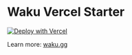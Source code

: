 # Waku Vercel Starter

[![Deploy with Vercel](https://vercel.com/button)](https://vercel.com/new/clone?repository-url=https%3A%2F%2Fgithub.com%2Fdai-shi%2Fwaku-vercel-starter)

Learn more: [waku.gg](https://waku.gg)
